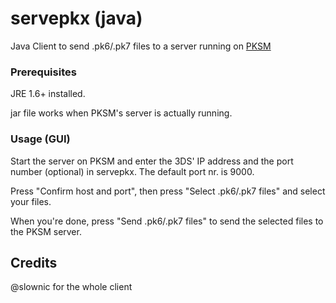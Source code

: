 # servepkx (java)

Java Client to send .pk6/.pk7 files to a server running on [PKSM](https://github.com/BernardoGiordano/PKSM)

### Prerequisites

JRE 1.6+ installed.

jar file works when PKSM's server is actually running.

### Usage (GUI)

Start the server on PKSM and enter the 3DS' IP address and the port number (optional) in servepkx. The default port nr. is 9000.

Press "Confirm host and port", then press "Select .pk6/.pk7 files" and select your files.

When you're done, press "Send .pk6/.pk7 files" to send the selected files to the PKSM server.

## Credits

@slownic for the whole client

